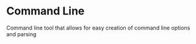 # Command Line

Command line tool that allows for easy creation of command line options and 
parsing
